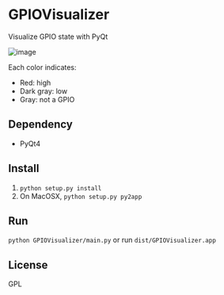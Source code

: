 GPIOVisualizer
==============

Visualize GPIO state with PyQt

![image](https://raw.githubusercontent.com/wiki/xeno1991/GPIOVisualizer/image/image.png)

Each color indicates:

- Red: high
- Dark gray: low
- Gray: not a GPIO

## Dependency

- PyQt4

## Install

1. `python setup.py install`
2. On MacOSX, `python setup.py py2app`

## Run

`python GPIOVisualizer/main.py` or run `dist/GPIOVisualizer.app`

## License

GPL
